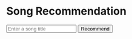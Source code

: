 <html>
<head>
    <title>Song Recommendation</title>
    <script src="https://code.jquery.com/jquery-3.6.0.min.js"></script>
</head>
<body>
    <h1>Song Recommendation</h1>
    <input type="text" id="songInput" placeholder="Enter a song title">
    <button onclick="recommendSongs()">Recommend</button>
    <div id="recommendations"></div>

<script>
        function recommendSongs() {
            var userInput = document.getElementById("songInput").value;
            recommendSimilarSongs(userInput);
        }

        function recommendSimilarSongs(title) {
            var features = ['bpm', 'energy', 'danceability', 'loudness', 'valence'];

            fetch('http://172.25.189.122:8080/songdatabase')
                .then(response => response.json())
                .then(data => {
                    var songData = data;

                    var inputIndex;
                    var inputSong = songData.find(function (song, index) {
                        if (song.title.toLowerCase() === title.toLowerCase()) {
                            inputIndex = index;
                            return true;
                        }
                        return false;
                    });

                    if (!inputSong) {
                        console.log("The title you entered is not in our database. Try another, or fix spelling");
                        return;
                    }

                    var similarities = songData.map(function (song, index) {
                        if (index === inputIndex) return Infinity; // Exclude the inputted song
                        return calculateSimilarity(inputSong, song);
                    });

                    var topIndices = getTopIndices(similarities, 5);

                    var recommendationsDiv = document.getElementById("recommendations");
                    recommendationsDiv.innerHTML = "<p>Based on the song you like: " + title + ", we recommend these five songs for your new playlist:</p><hr>";
                    for (var i = 1; i < topIndices.length + 1; i++) {
                        var index = topIndices[i - 1];
                        var recommendedSong = songData[index];
                        var songTitle = recommendedSong.title;
                        var songArtist = recommendedSong.artist;
                        var recommendation = document.createElement("p");
                        recommendation.textContent = i + ". " + songTitle + " by " + songArtist;
                        recommendationsDiv.appendChild(recommendation);
                    }
                })
                .catch(error => {
                    console.error("Error fetching data:", error);
                });
        }

        function calculateSimilarity(song1, song2) {
            var features = ['bpm', 'energy', 'danceability', 'loudness', 'valence'];
            var differences = features.map(function (feature) {
                return Math.abs(song1[feature] - song2[feature]);
            });
            return differences.reduce(function (sum, difference) {
                return sum + difference;
            }, 0);
        }

        function getTopIndices(arr, count) {
            var indices = arr.map(function (value, index) {
                return index;
            });
            indices.sort(function (a, b) {
                return arr[a] - arr[b];
            });
            return indices.slice(0, count);
        }
    </script>
</body>
</html>
